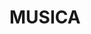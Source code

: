 <!DOCTYPE html>
<HTML lang="pt-br">
<head> 
     <meta charset="UTF-8">
     <meta name="viewport" content="width=device-width,initial-scale=1.0">
     <title>filme</title>
</head>
<body>
  <h1>MUSICA</h1>
  <p></p>
</body>
</HTML>

